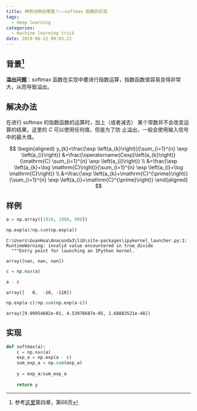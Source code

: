 ```yaml
---
title: 神奇动物在哪里？——softmax 函数的实现
tags:
  - deep learning
categories:
  - machine learning trick
date: 2019-06-22 00:03:21
---
```


## 背景[^1]

**溢出问题**：softmax 函数在实现中要进行指数运算，指数函数值容易变得非常大，从而导致溢出。

## 解决办法

在进行 softmax 的指数函数的运算时，加上（或者减去） 某个常数并不会改变运算的结果。这里的 $C$ 可以使用任何值，但是为了防 止溢出，一般会使用输入信号中的最大值。

$$
\begin{aligned} y_{k}=\frac{\exp \left(a_{k}\right)}{\sum_{i=1}^{n} \exp \left(a_{i}\right)} &=\frac{\operatorname{Cexp}\left(a_{k}\right)}{\mathrm{C} \sum_{i=1}^{n} \exp \left(a_{i}\right)} \\ &=\frac{\exp \left(a_{k}+\log \mathrm{C}\right)}{\sum_{i=1}^{n} \exp \left(a_{i}+\log \mathrm{C}\right)} \\ &=\frac{\exp \left(a_{k}+\mathrm{C}^{\prime}\right)}{\sum_{i=1}^{n} \exp \left(a_{i}+\mathrm{C}^{\prime}\right)} \end{aligned}
$$

## 样例

```python
a = np.array([1010, 1000, 900])
```


```python
np.exp(a)/np.sum(np.exp(a))
```

    C:\Users\GuanHua\Anaconda3\lib\site-packages\ipykernel_launcher.py:1: RuntimeWarning: invalid value encountered in true_divide
      """Entry point for launching an IPython kernel.

    array([nan, nan, nan])

```python
c = np.max(a)
```


```python
a - c
```




    array([   0,  -10, -110])




```python
np.exp(a-c)/np.sum(np.exp(a-c))
```




    array([9.99954602e-01, 4.53978687e-05, 1.68883521e-48])



## 实现

```python
def softmax(a):
    c = np.max(a)
    exp_a = np.exp(a - c)
    sum_exp_a = np.sum(exp_a)
    
    y = exp_a/sum_exp_a
    
    return y
```

[^1]: 参考[这里](https://book.douban.com/subject/30270959/)第四章，第66页

